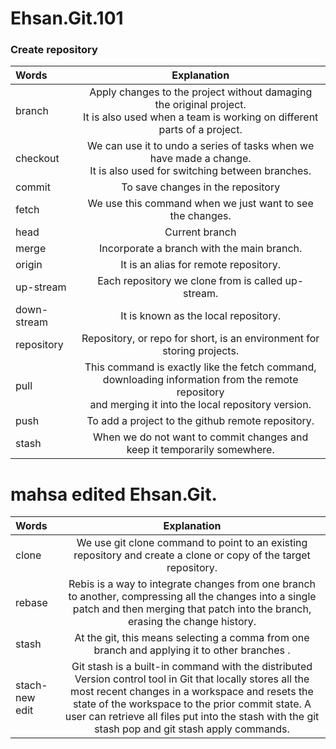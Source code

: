 # Ehsan.Git.101

### Create repository


| Words | Explanation  |
| :------------ |:---------------:|
| branch | Apply changes to the project without damaging the original project.<br> It is also used when a team is working on different parts of a project.|
| checkout| We can use it to undo a series of tasks when we have made a change. <br> It is also used for switching between branches.|
| commit | To save changes in the repository        |
| fetch | We use this command when we just want to see the changes.|
| head | Current branch       |
| merge | Incorporate a branch with the main branch.|
| origin | It is an alias for remote repository.|
| up-stream | Each repository we clone from is called up-stream.|
| down-stream  | It is known as the local repository. |
| repository |Repository, or repo for short, is an environment for storing projects.|
| pull | This command is exactly like the fetch command, downloading information from the remote repository<br> and merging it into the local repository version.|
| push | To add a project to the github remote repository.|
| stash | When we do not want to commit changes and keep it temporarily somewhere.|

# mahsa  edited Ehsan.Git.
| Words | Explanation  |
| :------------ |:---------------:|
|clone | We use git clone command to point to an existing repository and create a clone or copy of the target repository.|
|rebase|Rebis is a way to integrate changes from one branch to another, compressing all the changes into a single patch and then merging that patch into the branch, erasing the change history.|
|stash | At the git, this means selecting a comma from one branch and applying it to other branches .|
|stach-new edit|Git stash is a built-in command with the distributed Version control tool in Git that locally stores all the most recent changes in a workspace and resets the state of the workspace to the prior commit state. A user can retrieve all files put into the stash with the git stash pop and git stash apply commands.|
